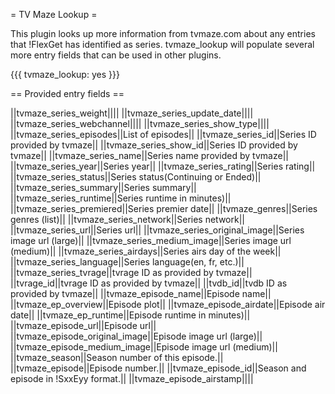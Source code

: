 = TV Maze Lookup =

This plugin looks up more information from tvmaze.com about any entries that !FlexGet has identified as series. tvmaze_lookup will populate several more entry fields that can be used in other plugins.

{{{
tvmaze_lookup: yes
}}}


== Provided entry fields ==

||tvmaze_series_weight||||
||tvmaze_series_update_date||||
||tvmaze_series_webchannel||||
||tvmaze_series_show_type||||
||tvmaze_series_episodes||List of episodes||
||tvmaze_series_id||Series ID provided by tvmaze||
||tvmaze_series_show_id||Series ID provided by tvmaze||
||tvmaze_series_name||Series name provided by tvmaze||
||tvmaze_series_year||Series year||
||tvmaze_series_rating||Series rating||
||tvmaze_series_status||Series status(Continuing or Ended)||
||tvmaze_series_summary||Series summary||
||tvmaze_series_runtime||Series runtime in minutes)||
||tvmaze_series_premiered||Series premier date||
||tvmaze_genres||Series genres (list)||
||tvmaze_series_network||Series network||
||tvmaze_series_url||Series url||
||tvmaze_series_original_image||Series image url (large)||
||tvmaze_series_medium_image||Series image url (medium)||
||tvmaze_series_airdays||Series airs day of the week||
||tvmaze_series_language||Series language(en, fr, etc.)||
||tvmaze_series_tvrage||tvrage ID as provided by tvmaze||
||tvrage_id||tvrage ID as provided by tvmaze||
||tvdb_id||tvdb ID as provided by tvmaze||
||tvmaze_episode_name||Episode name||
||tvmaze_ep_overview||Episode plot||
||tvmaze_episode_airdate||Episode air date||
||tvmaze_ep_runtime||Episode runtime in minutes)||
||tvmaze_episode_url||Episode url||
||tvmaze_episode_original_image||Episode image url (large)||
||tvmaze_episode_medium_image||Episode image url (medium)||
||tvmaze_season||Season number of this episode.||
||tvmaze_episode||Episode number.||
||tvmaze_episode_id||Season and episode in !SxxEyy format.||
||tvmaze_episode_airstamp||||
